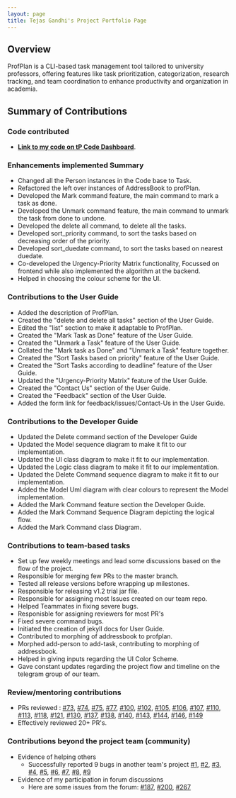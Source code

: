 ```yaml
---
layout: page
title: Tejas Gandhi's Project Portfolio Page
---
```


## Overview
ProfPlan is a CLI-based task management tool tailored to university professors, offering features like task prioritization, categorization, research tracking, and team coordination to enhance productivity and organization in academia.

## Summary of Contributions
### Code contributed
- **[Link to my code on tP Code Dashboard](https://nus-cs2103-ay2324s1.github.io/tp-dashboard/?search=newway1814&breakdown=true)**.

### Enhancements implemented Summary
- Changed all the Person instances in the Code base to Task.
- Refactored the left over instances of AddressBook to profPlan.
- Developed the Mark command feature, the main command to mark a task as done.
- Developed the Unmark command feature, the main command to unmark the task from done to undone.
- Developed the delete all command, to delete all the tasks.
- Developed sort_priority command, to sort the tasks based on decreasing order of the priority.
- Developed sort_duedate command, to sort the tasks based on nearest duedate.
- Co-developed the Urgency-Priority Matrix functionality, Focussed on frontend while also implemented the algorithm at the backend.
- Helped in choosing the colour scheme for the UI.


### Contributions to the User Guide
- Added the description of ProfPlan.
- Created the "delete and delete all tasks" section of the User Guide.
- Edited the "list" section to make it adaptable to ProfPlan.
- Created the "Mark Task as Done" feature of the User Guide.
- Created the "Unmark a Task" feature of the User Guide.
- Collated the "Mark task as Done" and "Unmark a Task" feature together.
- Created the "Sort Tasks based on priority" feature of the User Guide.
- Created the "Sort Tasks according to deadline" feature of the User Guide.
- Updated the "Urgency-Priority Matrix" feature of the User Guide.
- Created the "Contact Us" section of the User Guide.
- Created the "Feedback" section of the User Guide.
- Added the form link for feedback/issues/Contact-Us in the User Guide.

### Contributions to the Developer Guide
- Updated the Delete command section of the Developer Guide
- Updated the Model sequence diagram to make it fit to our implementation.
- Updated the UI class diagram to make it fit to our implementation.
- Updated the Logic class diagram to make it fit to our implementation.
- Updated the Delete Command sequence diagram to make it fit to our implementation.
- Added the Model Uml diagram with clear colours to represent the Model implementation.
- Added the Mark Command feature section the Developer Guide.
- Added the Mark Command Sequence Diagram depicting the logical flow.
- Added the Mark Command class Diagram.

### Contributions to team-based tasks
- Set up few weekly meetings and lead some discussions based on the flow of the project.
- Responsible for merging few PRs to the master branch.
- Tested all release versions before wrapping up milestones.
- Responsible for releasing v1.2 trial jar file.
- Responsible for assigning most Issues created on our team repo.  
- Helped Teammates in fixing severe bugs.
- Responisble for assigning reviewers for most PR's
- Fixed severe command bugs.
- Initiated the creation of jekyll docs for User Guide.
- Contributed to morphing of addressbook to profplan.
- Morphed add-person to add-task, contributing to morphing of addressbook.
- Helped in giving inputs regarding the UI Color Scheme.
- Gave constant updates regarding the project flow and timeline on the telegram group of our team.


### Review/mentoring contributions

  * PRs reviewed : [#73](https://github.com/AY2324S1-CS2103T-W15-1/tp/pull/73),
    [#74](https://github.com/AY2324S1-CS2103T-W15-1/tp/pull/74),
    [#75](https://github.com/AY2324S1-CS2103T-W15-1/tp/pull/75),
    [#77](https://github.com/AY2324S1-CS2103T-W15-1/tp/pull/77),
    [#100](https://github.com/AY2324S1-CS2103T-W15-1/tp/pull/100),
    [#102](https://github.com/AY2324S1-CS2103T-W15-1/tp/pull/102),
    [#105](https://github.com/AY2324S1-CS2103T-W15-1/tp/pull/105),
    [#106](https://github.com/AY2324S1-CS2103T-W15-1/tp/pull/106),
    [#107](https://github.com/AY2324S1-CS2103T-W15-1/tp/pull/107),
    [#110](https://github.com/AY2324S1-CS2103T-W15-1/tp/pull/110),
    [#113](https://github.com/AY2324S1-CS2103T-W15-1/tp/pull/113),
    [#118](https://github.com/AY2324S1-CS2103T-W15-1/tp/pull/118),
    [#121](https://github.com/AY2324S1-CS2103T-W15-1/tp/pull/121),
    [#130](https://github.com/AY2324S1-CS2103T-W15-1/tp/pull/130),
    [#137](https://github.com/AY2324S1-CS2103T-W15-1/tp/pull/137),
    [#138](https://github.com/AY2324S1-CS2103T-W15-1/tp/pull/138),
    [#140](https://github.com/AY2324S1-CS2103T-W15-1/tp/pull/140),
    [#143](https://github.com/AY2324S1-CS2103T-W15-1/tp/pull/143),
    [#144](https://github.com/AY2324S1-CS2103T-W15-1/tp/pull/144),
    [#146](https://github.com/AY2324S1-CS2103T-W15-1/tp/pull/146),
    [#149](https://github.com/AY2324S1-CS2103T-W15-1/tp/pull/149)
  * Effectively reviewed 20+ PR's.



### Contributions beyond the project team (community)
- Evidence of helping others
  - Successfully reported 9 bugs in another team's project [#1](https://github.com/newway1814/ped/issues/1),
    [#2](https://github.com/newway1814/ped/issues/2), [#3](https://github.com/newway1814/ped/issues/3),
  [#4](https://github.com/newway1814/ped/issues/4), [#5](https://github.com/newway1814/ped/issues/5), 
  [#6](https://github.com/newway1814/ped/issues/6), [#7](https://github.com/newway1814/ped/issues/7),
  [#8](https://github.com/newway1814/ped/issues/8), [#9](https://github.com/newway1814/ped/issues/9)
- Evidence of my participation in forum discussions
  - Here are some issues from the forum: [#187](https://github.com/nus-cs2103-AY2324S1/forum/issues/187), [#200](https://github.com/nus-cs2103-AY2324S1/forum/issues/200),
    [#267](https://github.com/nus-cs2103-AY2324S1/forum/issues/267)
